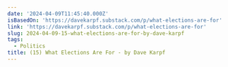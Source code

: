 ```yaml
---
date: '2024-04-09T11:45:40.000Z'
isBasedOn: 'https://davekarpf.substack.com/p/what-elections-are-for'
link: 'https://davekarpf.substack.com/p/what-elections-are-for'
slug: 2024-04-09-15-what-elections-are-for-by-dave-karpf
tags:
  - Politics
title: (15) What Elections Are For - by Dave Karpf
---
```


